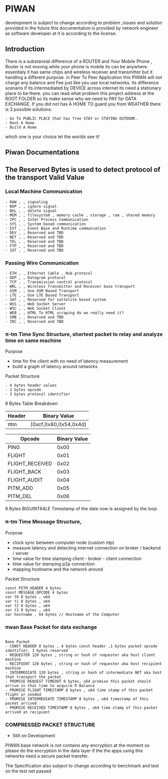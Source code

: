 # PIWAN 

development is subject to change according to problem ,issues and solution provided in the future this documentation is provided by network engineer as software developer at it is according to the license.

## Introduction

There is a substansial difference of a ROUTER and Your Mobile Phone , Router is not moving while your phone is mobile its can be anywhere. essentialy it has same chips and wireless receiver and transmitter but it handling a different purpose. in Peer To Peer Application this PIWAN will not charge any balance and Fee just like you use local networks. its difference scenario if its intermediated by DEVICE across internet its need a stationary place to be there. you can read what problem this project address at the ROOT FOLDER so its make sense why we need to PAY for DATA EXCHANGE. If you did not has A HOME TO guard you from WEATHER there is 3 possible solutions.

```
- Go To PUBLIC PLACE that has free STAY or STAYING OUTDOOR.
- Rent A Home
- Build A Home
```

which one is your choice let the worlds see it!

## Piwan Documentations

## The Reserved Bytes is used to detect protocol of the transport Valid Value

### Local Machine Communication
```
- RAW , , signaling 
- NOP , , ignore signal
- NUL , , delete signal
- MEM , , filesystem , memory cache , storage , ram , shared memory
- IPC , , Inter Process Communication
- SYS , , System based communication
- EVT , , Event Base and Runtime communcation
- DEV , , Reserved and TBD
- NET , , Reserved and TBD
- TEL , , Reserved and TBD
- FTP , , Reserved and TBD
- IOT , , Reserved and TBD
```

### Passing Wire Communication
```
- ETH , , Ethernet Cable , Hub protocol
- UDP , , Datagram protocol
- TCP , , Transmission control protocol
- WRL , , Wireless Transmitter and Receiver base transport
- GSM , , Use GSM Based Transport
- LTE , , Use LTE Based Transport
- SAT , , Reserved for sattelite based system
- WSS , , Web Socket Server
- WSC , , Web Socket Client
- WEB , , HTML To HTML scraping do we really need it?
- SMB , , Reserved and TBD
- IRC , , Reserved and TBD
```


### π-tm Time Sync Structure, shortest packet to relay and analyze time on same machine

Purpose
-  time for the client with no need of latency measurement
-  build a graph of latency around networks

Packet Structure
```
- 4 bytes header values
- 1 bytes opcode
- 3 bytes protocol identifier
```

8 Bytes Table Breakdown

| Header | Binary Value          |
| ------ | --------------------- |
|  πtm   | [0xcf,0x80,0x54,0x4d] |

| Opcode              | Binary Value          |
| ------------------- | --------------------- |
|  PING               |         0x00          |
|  FLIGHT             |         0x01          |
|  FLIGHT_RECEIVED    |         0x02          |
|  FLIGHT_BACK        |         0x03          |
|  FLIGHT_AUDIT       |         0x04          |
|  PITM_ADD           |         0x05          |
|  PITM_DEL           |         0x06          |

8 Bytes BIGUINT64LE Timestamp of the date now is assigned by the loop

### π-tm Time Message Structure,

Purpose
- clock sync between computer node (custom ntp)
- measure latency and detecting internet connection on broker / backend / server
- time value for time stamping client - broker - client connection
- time value for stamping p2p connection
- mapping hostname and the network around

Packet Structure
```
const PITM_HEADER 4 bytes 
const MESSAGE_OPCODE 4 bytes
var t0 8 bytes , u64 
var t1 8 bytes , u64
var t2 8 bytes , u64
var t3 8 bytes , u64 
var hostname , 64 bytes // Hostname of the Computer
```


### πwan Base Packet for data exchange
```

Base Packet 
- CONST HEADER 8 bytes , 4 bytes const header ,1 bytes packet opcode identifier, 3 bytes reserved  
- REQUESTER 120 bytes , string or hash of requester aka host client machine
- RECIPIENT 120 bytes , string or hash of requester aka host recipient machine
- INTERMEDIATE 120 bytes , string or hash of intermediate NET aka host that transport the packet
- PROMISE REQUEST TIMEOUT 8 bytes, u64 promise this packet should arrive in that time to acquire Π Balance
- PROMISE FLIGHT TIMESTAMP 8 bytes , u64 time stamp of this packet flight or sended
- PROMISE INTERMEDIATE TIMESTAMP 8 bytes , u64 timestamp of this packet arrived 
- PROMISE RECEIVED TIMESTAMP 8 bytes , u64 time stamp of this packet arrived at recipient
```



### COMPRESSED PACKET STRUCTURE

- Still on Development

PIWAN base network is not contains any encryption at the moment so please do the encryption in the data layer if the the apps using this networks need a secure packet transfer.

The Specification also subject to change according to benchmark and test on the test net passed